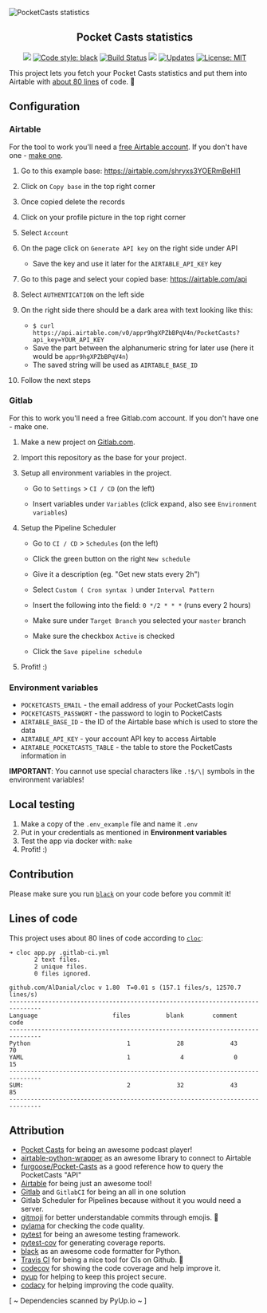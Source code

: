 ![PocketCasts statistics](https://raw.github.com/niklas-heer/pocketcasts-stats/master/.github/img/screenshot_01.png "Airtable Dashboard")

<h2 align="center">Pocket Casts statistics</h2>

<p align="center">
    <a class="badge-align" href="https://www.codacy.com/app/niklas-heer/pocketcasts-stats?utm_source=github.com&amp;utm_medium=referral&amp;utm_content=niklas-heer/pocketcasts-stats&amp;utm_campaign=Badge_Grade"><img src="https://api.codacy.com/project/badge/Grade/c731b48a33194913a4a8e49b5ca4b008"/></a>
    <a href="https://github.com/ambv/black"><img alt="Code style: black" src="https://img.shields.io/badge/code%20style-black-000000.svg"></a>
    <a href="https://travis-ci.org/niklas-heer/pocketcasts-stats"><img alt="Build Status" src="https://travis-ci.org/niklas-heer/pocketcasts-stats.svg?branch=master"></a>
    <a href="https://codecov.io/gh/niklas-heer/pocketcasts-stats"><img src="https://codecov.io/gh/niklas-heer/pocketcasts-stats/branch/master/graph/badge.svg" /></a>
    <a href="https://pyup.io/repos/github/niklas-heer/pocketcasts-stats/"><img src="https://pyup.io/repos/github/niklas-heer/pocketcasts-stats/shield.svg" alt="Updates" /></a>
    <a href="https://opensource.org/licenses/MIT"><img src="https://img.shields.io/badge/License-MIT-yellow.svg" alt="License: MIT" /></a>
</p>

This project lets you fetch your Pocket Casts statistics and put them into Airtable with [about 80 lines](#lines-of-code) of code. :tada:

## Configuration

### Airtable

For the tool to work you'll need a [free Airtable account](https://airtable.com/invite/r/V2q23fXk). If you don't have one - [make one](https://airtable.com/invite/r/V2q23fXk).

1.  Go to this example base: <https://airtable.com/shryxs3YOERmBeHl1>

2.  Click on `Copy base` in the top right corner

3.  Once copied delete the records

4.  Click on your profile picture in the top right corner

5.  Select `Account`

6.  On the page click on `Generate API key` on the right side under API

    -   Save the key and use it later for the `AIRTABLE_API_KEY` key

7.  Go to this page and select your copied base: <https://airtable.com/api>

8.  Select `AUTHENTICATION` on the left side

9.  On the right side there should be a dark area with text looking like this:

    -   `$ curl https://api.airtable.com/v0/appr9hgXPZbBPqV4n/PocketCasts?api_key=YOUR_API_KEY`
    -   Save the part between the alphanumeric string for later use (here it would be `appr9hgXPZbBPqV4n`)
    -   The saved string will be used as `AIRTABLE_BASE_ID`

10. Follow the next steps

### Gitlab

For this to work you'll need a free Gitlab.com account. If you don't have one - make one.

1.  Make a new project on [Gitlab.com](https://gitlab.com).

2.  Import this repository as the base for your project.

3.  Setup all environment variables in the project.

    -   Go to `Settings` > `CI / CD` (on the left)

    -   Insert variables under `Variables` (click expand, also see `Environment variables`)

4.  Setup the Pipeline Scheduler

    -   Go to `CI / CD` > `Schedules` (on the left)

    -   Click the green button on the right `New schedule`

    -   Give it a description (eg. "Get new stats every 2h")

    -   Select `Custom ( Cron syntax )` under `Interval Pattern`
    -   Insert the following into the field: `0 */2 * * *` (runs every 2 hours)
    -   Make sure under `Target Branch` you selected your `master` branch
    -   Make sure the checkbox `Active` is checked
    -   Click the `Save pipeline schedule`

5.  Profit! :)

### Environment variables

-   `POCKETCASTS_EMAIL` - the email address of your PocketCasts login
-   `POCKETCASTS_PASSWORT` - the password to login to PocketCasts
-   `AIRTABLE_BASE_ID` - the ID of the Airtable base which is used to store the data
-   `AIRTABLE_API_KEY` - your account API key to access Airtable
-   `AIRTABLE_POCKETCASTS_TABLE` - the table to store the PocketCasts information in

**IMPORTANT**: You cannot use special characters like `.!$/\|` symbols in the environment variables!

## Local testing

1.  Make a copy of the `.env_example` file and name it `.env`
2.  Put in your credentials as mentioned in **Environment variables**
3.  Test the app via docker with: `make`
4.  Profit! :)

## Contribution

Please make sure you run [`black`](https://github.com/ambv/black) on your code before you commit it!

## Lines of code

This project uses about 80 lines of code according to [`cloc`](https://github.com/AlDanial/cloc):

    ➜ cloc app.py .gitlab-ci.yml
           2 text files.
           2 unique files.
           0 files ignored.

    github.com/AlDanial/cloc v 1.80  T=0.01 s (157.1 files/s, 12570.7 lines/s)
    -------------------------------------------------------------------------------
    Language                     files          blank        comment           code
    -------------------------------------------------------------------------------
    Python                           1             28             43             70
    YAML                             1              4              0             15
    -------------------------------------------------------------------------------
    SUM:                             2             32             43             85
    -------------------------------------------------------------------------------

## Attribution

-   [Pocket Casts](https://www.pocketcasts.com/) for being an awesome podcast player!
-   [airtable-python-wrapper](https://github.com/gtalarico/airtable-python-wrapper) as an awesome library to connect to Airtable
-   [furgoose/Pocket-Casts](https://github.com/furgoose/Pocket-Casts) as a good reference how to query the PocketCasts "API"
-   [Airtable](https://airtable.com/invite/r/V2q23fXk) for being just an awesome tool!
-   [Gitlab](https://gitlab.com) and `GitlabCI` for being an all in one solution
-   Gitlab Scheduler for Pipelines because without it you would need a server.
-   [gitmoji](https://gitmoji.carloscuesta.me/) for better understandable commits through emojis. :tada:
-   [pylama](https://github.com/klen/pylama) for checking the code quality.
-   [pytest](https://github.com/pytest-dev/pytest) for being an awesome testing framework.
-   [pytest-cov](https://github.com/pytest-dev/pytest-cov) for generating coverage reports.
-   [black](https://github.com/ambv/black) as an awesome code formatter for Python.
-   [Travis CI](https://travis-ci.org/niklas-heer/pocketcasts-stats) for being a nice tool for CIs on Github. 👷
-   [codecov](https://codecov.io) for showing the code coverage and help improve it.
-   [pyup](https://pyup.io/) for helping to keep this project secure.
-   [codacy](https://app.codacy.com) for helping improving the code quality.

[ ~ Dependencies scanned by PyUp.io ~ ]
